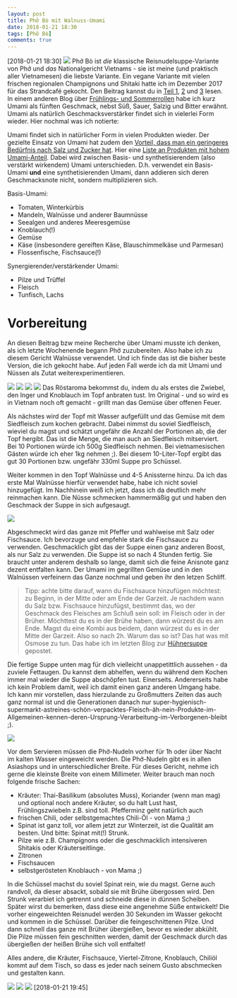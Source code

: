 ```yaml
---
layout: post
title: Phở Bò mit Walnuss-Umami
date: 2018-01-21 18:30
tags: [Phở Bò]
comments: true
---
```

[2018-01-21 18:30]
<img class="fit image" src="{{site.baseurl}}/images/2018-01-21-Phở-Bò-cover.jpg">
Phở Bò ist *die* klassische Reisnudelsuppe-Variante von Phở und *das* Nationalgericht Vietnams - sie ist meine (und praktisch aller Vietnamesen) die liebste Variante. Ein vegane Variante mit vielen frischen regionalen Champignons und Shitaki hatte ich im Dezember 2017 für das Strandcafé gekocht. Den Beitrag kannst du in [Teil 1](https://taitruong.github.io/mamaskitchen.de/2017/12/18/Strandcaf%C3%A9-Gericht-Woche-3-Teil-1-Ph%E1%BB%9F.html), [2](https://taitruong.github.io/mamaskitchen.de/2017/12/20/Strandcaf%C3%A9-Gericht-Woche-3-Teil-2-Ph%E1%BB%9F.html) und [3](https://taitruong.github.io/mamaskitchen.de/2018/01/03/Strandcaf%C3%A9-Resum%C3%A9.html) lesen. In einem anderen Blog über [Frühlings- und Sommerrollen](https://taitruong.github.io/mamaskitchen.de/2017/12/09/Strandcafé-Gericht-Woche-1-Abschluß.html) habe ich kurz Umami als fünften Geschmack, nebst Süß, Sauer, Salzig und Bitter erwähnt. Umami als natürlich Geschmacksverstärker findet sich in vielerlei Form wieder. Hier nochmal was ich notierte:

Umami findet sich in natürlicher Form in vielen Produkten wieder. Der gezielte Einsatz von Umami hat zudem den [Vorteil, dass man ein geringeres Bedürfnis nach Salz und Zucker hat](https://www.urgeschmack.de/kochen-mit-umami/). Hier eine [Liste an Produkten mit hohem Umami-Anteil](https://experiencelife.com/article/umami-the-secret-flavor/). Dabei wird zwischen Basis- und synthetisierendem (also verstärkt wirkendem) Umami unterschieden. D.h. verwendet ein Basis-Umami **und** eine synthetisierenden Umami, dann addieren sich deren Geschmacksnote nicht, sondern multiplizieren sich.

Basis-Umami:
- Tomaten, Winterkürbis
- Mandeln, Walnüsse und anderer Baumnüsse
- Seealgen und anderes Meeresgemüse
- Knoblauch(!)
- Gemüse
- Käse (insbesondere gereiften Käse, Blauschimmelkäse und Parmesan)
- Flossenfische, Fischsauce(!)

Synergierender/verstärkender Umami:
- Pilze und Trüffel
- Fleisch
- Tunfisch, Lachs

# Vorbereitung
An diesen Beitrag bzw meine Recherche über Umami musste ich denken, als ich letzte Wochenende begann Phở zuzubereiten. Also habe ich zu diesem Gericht Walnüsse verwendet. Und ich finde das ist die bisher beste Version, die ich gekocht habe. Auf jeden Fall werde ich da mit Umami und Nüssen als Zutat weiterexperimentieren.

<img class="image left" src="{{site.baseurl}}/images/2018-01-21-roasting-ginger-onion-garlic-1.jpg">
<img class="image right" src="{{site.baseurl}}/images/2018-01-21-roasting-ginger-onion-garlic-2.jpg">
<img class="image left" src="{{site.baseurl}}/images/2018-01-21-roasting-ginger-onion-garlic-3.jpg">

<img class="image right" src="{{site.baseurl}}/images/2018-01-21-roasting-ginger-onion-garlic-4.jpg">
Das Röstaroma bekommst du, indem du als erstes die Zwiebel, den Inger und Knoblauch im Topf anbraten tust. Im Original - und so wird es in Vietnam noch oft gemacht - grillt man das Gemüse über offenen Feuer.

Als nächstes wird der Topf mit Wasser aufgefüllt und das Gemüse mit dem Siedfleisch zum kochen gebracht. Dabei nimmst du soviel Siedfleisch, wieviel du magst und schätzt ungefähr die Anzahl der Portionen ab, die der Topf hergibt. Das ist die Menge, die man auch an Siedfleisch mitserviert. Bei 10 Portionen würde ich 500g Siedfleisch nehmen. Bei vietnamesischen Gästen würde ich eher 1kg nehmen ;). Bei diesem 10-Liter-Topf ergibt das gut 30 Portionen bzw. ungefähr 330ml Suppe pro Schüssel.

Weiter kommen in den Topf Walnüsse und 4-5 Anissterne hinzu. Da ich das erste Mal Walnüsse hierfür verwendet habe, habe ich nicht soviel hinzugefügt. Im Nachhinein weiß ich jetzt, dass ich da deutlich mehr reinmachen kann. Die Nüsse schmecken hammermäßig gut und haben den Geschmack der Suppe in sich aufgesaugt.

<img class="fit image" src="{{site.baseurl}}/images/2018-01-21-Phở-Bò-prepare-boiling.jpg">

Abgeschmeckt wird das ganze mit Pfeffer und wahlweise mit Salz oder Fischsauce. Ich bevorzuge und empfehle stark die Fischsauce zu verwenden. Geschmacklich gibt das der Suppe einen ganz anderen Boost, als nur Salz zu verwenden. Die Suppe ist so nach 4 Stunden fertig. Sie braucht unter anderem deshalb so lange, damit sich die feine Anisnote ganz dezent entfalten kann. Der Umami im gegrillten Gemüse und in den Walnüssen verfeinern das Ganze nochmal und geben ihr den letzen Schliff.

> Tipp: achte bitte darauf, wann du Fischsauce hinzufügen möchtest: zu Beginn, in der Mitte oder am Ende der Garzeit. Je nachdem wann du Salz bzw. Fischsauce hinzufügst, bestimmt das, wo der Geschmack des Fleisches am Schluß sein soll: im Fleisch oder in der Brüher. Möchttest du es in der Brühe haben, dann würzest du es am Ende. Magst du eine Kombi aus beidem, dann würzest du es in der Mitte der Garzeit. Also so nach 2h. Warum das so ist? Das hat was mit Osmose zu tun. Das habe ich im letzten Blog zur [Hühnersuppe](https://taitruong.github.io/mamaskitchen.de/2018/01/06/H%C3%BChnersuppe.html) gepostet.

Die fertige Suppe unten mag für dich vielleicht unappetittlich aussehen - da zuviele Fettaugen. Du kannst dem abhelfen, wenn du während dem Kochen immer mal wieder die Suppe abschöpfen tust. Einerseits. Andererseits habe ich kein Problem damit, weil ich damit einen ganz anderen Umgang habe. Ich kann mir vorstellen, dass hierzulande zu Großmutters Zeiten das auch ganz normal ist und die Generationen danach nur super-hygienisch-supermarkt-astreines-schön-verpacktes-Fleisch-äh-nein-Produkte-im-Allgemeinen-kennen-deren-Ursprung-Verarbeitung-im-Verborgenen-bleibt ;).

<img class="fit image" src="{{site.baseurl}}/images/2018-01-21-Phở-Bò-broth.jpg">

Vor dem Servieren müssen die Phở-Nudeln vorher für 1h oder über Nacht im kalten Wasser eingeweicht werden. Die Phở-Nudeln gibt es in allen Asiashops und in unterschiedlicher Breite. Für dieses Gericht, nehme ich gerne die kleinste Breite von einem Millimeter. Weiter brauch man noch folgende frische Sachen:

- Kräuter: Thai-Basilikum (absolutes Muss), Koriander (wenn man mag) und optional noch andere Kräuter, so du halt Lust hast, Frühlingszwiebeln z.B. sind toll. Pfefferminz geht natürlich auch
- frischen Chili, oder selbstgemachtes Chili-Öl - von Mama ;)
- Spinat ist ganz toll, vor allem jetzt zur Winterzeit, ist die Qualität am besten. Und bitte: Spinat mit(!) Strunk.
- Pilze wie z.B. Champignons oder die geschmacklich intensiveren Shitakis oder Kräuterseitlinge.
- Zitronen
- Fischsaucen
- selbstgerösteten Knoblauch - von Mama ;)

In die Schüssel machst du soviel Spinat rein, wie du magst. Gerne auch randvoll, da dieser absackt, sobald sie mit Brühe übergossen wird. Den Strunk verarbiet ich getrennt und schneide diese in dünnen Scheiben. Später wirst du bemerken, dass diese eine angenehme Süße entwickelt! Die vorher eingeweichten Reisnudel werden 30 Sekunden im Wasser gekocht und kommen in die Schüssel. Darüber die feingeschnittenen Pilze. Und dann schnell das ganze mit Brüher übergießen, bevor es wieder abkühlt. Die Pilze müssen fein geschnitten werden, damit der Geschmack durch das übergießen der heißen Brühe sich voll entfaltet!

Alles andere, die Kräuter, Fischsauce, Viertel-Zitrone, Knoblauch, Chiliöl kommt auf dem Tisch, so dass es jeder nach seinem Gusto abschmecken und gestalten kann.

<img class="fit image" src="{{site.baseurl}}/images/2018-01-21-Phở-Bò-finish-1.jpg">
<img class="image left" src="{{site.baseurl}}/images/2018-01-21-Phở-Bò-finish-2.jpg">
<img class="image right" src="{{site.baseurl}}/images/2018-01-21-Phở-Bò-finish-3.jpg">
[2018-01-21 19:45]
